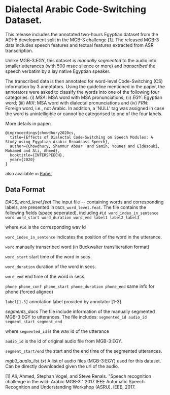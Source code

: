 <!-- # Dialectal-Arabic-Code-Switching-Dataset-->

# Dialectal Arabic Code-Switching Dataset.

This release includes the annotated two-hours Egyptian dataset from the ADI-5 development split in the MGB-3 challenge [1].
The released MGB-3 data includes speech features and textual features extracted from ASR transcription.

Unlike MGB-3:EGY, this dataset is *manually segmented* to the audio into smaller utterances (with 500 msec silence or more) and *transcribed* the speech verbatim by a lay native Egyptian speaker.

The transcribed data is then annotated for word-level Code-Switching (CS) information by 3 annotators. Using the guideline mentioned in the paper,
the annotators were asked to classify the words into one of the following four categories:
(i) *MSA*: MSA word with MSA pronunciations; (ii) *EGY*: Egyptian word; (iii) *MIX*: MSA word with dialectal pronunciations and (iv) *FRN*: Foreign word, i.e., not Arabic.
In addition, a 'NULL' tag was assigned in case the word is unintelligible or cannot be categorised to one of the four labels.

More details in paper:

```
@inproceedings{chowdhury2020cs,
  title={Effects of Dialectal Code-Switching on Speech Modules: A Study using Egyptian Arabic Broadcast Speech},
  author={Chowdhury, Shammur Absar  and Samih, Younes and Eldesouki, Mohamed and Ali, Ahmed},
  booktitle={INTERSPEECH},
  year={2020}
}
```

also available in [Paper](http://www.interspeech2020.org/uploadfile/pdf/Wed-1-10-5.pdf)

## Data Format
*DACS_word_level.feat*
The input file -- containing words and corresponding labels, are presented in `DACS_word_level.feat`. The file contains the following fields (space seperated), including
`#id word_index_in_sentence word word_start word_duration word_end label1 label2 label3`

where
`#id` is the corresponding wav id

`word_index_in_sentence` indicates the position of the word in the utterance.

`word` manually transcribed word (in Buckwalter transliteration format)

`word_start` start time of the word in secs.

`word_duration` duration of the word in secs.

`word_end` end time of the word in secs.

`phone phone_conf phone_start phone_duration phone_end` same info for phone (forced aligned)

`label[1-3]` annotation label provided by annotator [1-3]

*segments_dacs*
The file include information of the manually segmented MGB-3:EGY to utterances. The file includes:
`segmented_id audio_id segment_start segment_end`

where
`segmented_id` is the wav id of the utterance

`audio_id` is the id of original audio file from MGB-3:EGY.

`segment_start/end` the start and the end time of the segmented utterances.

*mgb3_audio_list.txt*
A list of audio files (MGB-3:EGY) used for this dataset. Can be directly downloaded given the url of the audio.




[1] Ali, Ahmed, Stephan Vogel, and Steve Renals. "Speech recognition challenge in the wild: Arabic MGB-3." 2017 IEEE Automatic Speech Recognition and Understanding Workshop (ASRU). IEEE, 2017.


<!-- booktitle={Proceedings of the International Conference on Language Resources and Evaluation (LREC'20)}, -->

